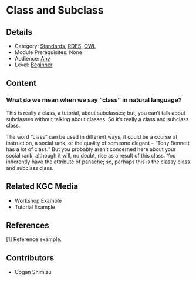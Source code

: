 # Class and Subclass
## Details
* Category: [Standards](../../categories/Standards.md), [RDFS](../../categories/RDFS.md), [OWL](../../categories/OWL.md)
* Module Prerequisites: None 
* Audience: [Any](../au[RDFS]diences/Any.md)
* Level: [Beginner](../levels/Beginner.md)

## Content
### What do we mean when we say “class” in natural language? 
This is really a class, a tutorial, about subclasses; but, you can’t talk about subclasses without talking about classes. So it’s really a class and subclass class. 

The word “class” can be used in different ways, it could be a course of instruction, a social rank, or the quality of someone elegant – “Tony Bennett has a lot of class.” But you probably aren’t concerned here about your social rank, although it will, no doubt, rise as a result of this class. You inherently have the attribute of panache; so, perhaps this is the classy class and subclass class.  


### 

## Related KGC Media
* Workshop Example
* Tutorial Example

## References
[1] Reference example.

## Contributors
* Cogan Shimizu
